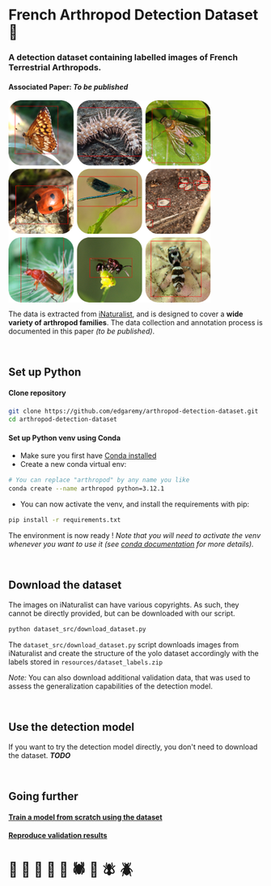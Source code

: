 # French Arthropod Detection Dataset 🐞

### A detection dataset containing labelled images of **French Terrestrial Arthropods**. 

#### Associated Paper: *To be published*

<img src="https://github.com/edgaremy/arthropod-detection-dataset/blob/main/resources/dataset_thumbnail.png?raw=true" width="400" align="center">

The data is extracted from [iNaturalist](https://www.inaturalist.org), and is designed to cover a **wide variety of arthropod families**. The data collection and annotation process is documented in this paper *(to be published)*.

<br />

## Set up Python

#### Clone repository

```bash
git clone https://github.com/edgaremy/arthropod-detection-dataset.git
cd arthropod-detection-dataset
```

#### Set up Python venv using Conda

- Make sure you first have [Conda installed](https://docs.conda.io/projects/conda/en/latest/user-guide/install/index.html)
- Create a new conda virtual env:
```bash
# You can replace "arthropod" by any name you like
conda create --name arthropod python=3.12.1
```
- You can now activate the venv, and install the requirements with pip:
```bash
pip install -r requirements.txt
```

The environment is now ready !
*Note that you will need to activate the venv whenever you want to use it (see [conda documentation](https://docs.conda.io/projects/conda/en/latest/user-guide/tasks/manage-environments.html) for more details).*


<br />

## Download the dataset

The images on iNaturalist can have various copyrights. As such, they cannot be directly provided, but can be downloaded with our script.

```bash
python dataset_src/download_dataset.py
```

The `dataset_src/download_dataset.py` script downloads images from iNaturalist and create the structure of the yolo dataset accordingly with the labels stored in `resources/dataset_labels.zip`

*Note:* You can also download additional validation data, that was used to assess the generalization capabilities of the detection model.

<br />

## Use the detection model

If you want to try the detection model directly, you don't need to download the dataset. ***TODO***

<br />

## Going further

#### [Train a model from scratch using the dataset](/training)

#### [Reproduce validation results](/validation)

#
# 🐞 🐜 🦋 🦗 🐝 🕷️ 🐛 🪰 🪲